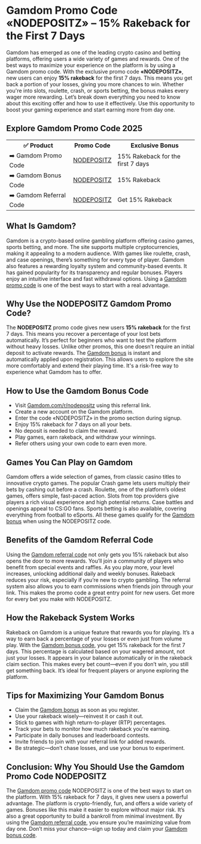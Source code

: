<h1>Gamdom Promo Code «NODEPOSITZ» – 15% Rakeback for the First 7 Days</h1>

Gamdom has emerged as one of the leading crypto casino and betting platforms, offering users a wide variety of games and rewards. One of the best ways to maximize your experience on the platform is by using a Gamdom promo code. With the exclusive promo code <strong>«NODEPOSITZ»</strong>, new users can enjoy **15% rakeback** for the first 7 days. This means you get back a portion of your losses, giving you more chances to win. Whether you're into slots, roulette, crash, or sports betting, the bonus makes every wager more rewarding. Let’s break down everything you need to know about this exciting offer and how to use it effectively. Use this opportunity to boost your gaming experience and start earning more from day one.

<h2>Explore Gamdom Promo Code 2025</h2>
<table>
  <tr>
    <th>✅ Product</th>
    <th>Promo Code</th>
    <th>Exclusive Bonus</th>
  </tr>
  <tr>
    <td>➡️ Gamdom Promo Code</td>
    <td><a href="gamdom.com/r/nodepositz">NODEPOSITZ</a></td>
    <td>15% Rakeback for the first 7 days </td>
  </tr>
  <tr>
    <td>➡️ Gamdom Bonus Code</td>
    <td><a href="gamdom.com/r/nodepositz">NODEPOSITZ</a></td>
    <td>15% Rakeback</td>
  <tr>
  <td>➡️ Gamdom Referral Code</td>
    <td><a href="gamdom.com/r/nodepositz">NODEPOSITZ</a></td>
    <td>Get 15% Rakeback</td>
  </tr>
</table>

<h2>What Is Gamdom?</h2>

Gamdom is a crypto-based online gambling platform offering casino games, sports betting, and more. The site supports multiple cryptocurrencies, making it appealing to a modern audience. With games like roulette, crash, and case openings, there’s something for every type of player. Gamdom also features a rewarding loyalty system and community-based events. It has gained popularity for its transparency and regular bonuses. Players enjoy an intuitive interface and fast withdrawal options. Using a <a href="gamdom.com/r/nodepositz">Gamdom promo code</a> is one of the best ways to start with a real advantage.

<h2>Why Use the NODEPOSITZ Gamdom Promo Code?</h2>

The <strong>NODEPOSITZ</strong> promo code gives new users **15% rakeback** for the first 7 days. This means you recover a percentage of your lost bets automatically. It’s perfect for beginners who want to test the platform without heavy losses. Unlike other promos, this one doesn’t require an initial deposit to activate rewards. The <a href="gamdom.com/r/nodepositz">Gamdom bonus</a> is instant and automatically applied upon registration. This allows users to explore the site more comfortably and extend their playing time. It's a risk-free way to experience what Gamdom has to offer.

<h2>How to Use the Gamdom Bonus Code</h2>

<ul>
  <li>Visit <a href="gamdom.com/r/nodepositz">Gamdom.com/r/nodepositz</a> using this referral link.</li>
  <li>Create a new account on the Gamdom platform.</li>
  <li>Enter the code «NODEPOSITZ» in the promo section during signup.</li>
  <li>Enjoy 15% rakeback for 7 days on all your bets.</li>
  <li>No deposit is needed to claim the reward.</li>
  <li>Play games, earn rakeback, and withdraw your winnings.</li>
  <li>Refer others using your own code to earn even more.</li>
</ul>

<h2>Games You Can Play on Gamdom</h2>

Gamdom offers a wide selection of games, from classic casino titles to innovative crypto games. The popular Crash game lets users multiply their bets by cashing out before a crash. Roulette, one of the platform’s oldest games, offers simple, fast-paced action. Slots from top providers give players a rich visual experience and high potential returns. Case battles and openings appeal to CS\:GO fans. Sports betting is also available, covering everything from football to eSports. All these games qualify for the <a href="gamdom.com/r/nodepositz">Gamdom bonus</a> when using the NODEPOSITZ code.

<h2>Benefits of the Gamdom Referral Code</h2>

Using the <a href="gamdom.com/r/nodepositz">Gamdom referral code</a> not only gets you 15% rakeback but also opens the door to more rewards. You’ll join a community of players who benefit from special events and raffles. As you play more, your level increases, unlocking additional daily and weekly bonuses. Rakeback reduces your risk, especially if you’re new to crypto gambling. The referral system also allows you to earn commissions when friends join through your link. This makes the promo code a great entry point for new users. Get more for every bet you make with NODEPOSITZ.

<h2>How the Rakeback System Works</h2>

Rakeback on Gamdom is a unique feature that rewards you for playing. It’s a way to earn back a percentage of your losses or even just from volume play. With the <a href="gamdom.com/r/nodepositz">Gamdom bonus code</a>, you get 15% rakeback for the first 7 days. This percentage is calculated based on your wagered amount, not just your losses. It appears in your balance automatically or in the rakeback claim section. This makes every bet count—even if you don’t win, you still get something back. It’s ideal for frequent players or anyone exploring the platform.

<h2>Tips for Maximizing Your Gamdom Bonus</h2>

<ul>
  <li>Claim the <a href="gamdom.com/r/nodepositz">Gamdom bonus</a> as soon as you register.</li>
  <li>Use your rakeback wisely—reinvest it or cash it out.</li>
  <li>Stick to games with high return-to-player (RTP) percentages.</li>
  <li>Track your bets to monitor how much rakeback you're earning.</li>
  <li>Participate in daily bonuses and leaderboard contests.</li>
  <li>Invite friends to join with your referral link for added rewards.</li>
  <li>Be strategic—don’t chase losses, and use your bonus to experiment.</li>
</ul>

<h2>Conclusion: Why You Should Use the Gamdom Promo Code NODEPOSITZ</h2>

The <a href="gamdom.com/r/nodepositz">Gamdom promo code</a> NODEPOSITZ is one of the best ways to start on the platform. With 15% rakeback for 7 days, it gives new users a powerful advantage. The platform is crypto-friendly, fun, and offers a wide variety of games. Bonuses like this make it easier to explore without major risk. It’s also a great opportunity to build a bankroll from minimal investment. By using the <a href="gamdom.com/r/nodepositz">Gamdom referral code</a>, you ensure you’re maximizing value from day one. Don’t miss your chance—sign up today and claim your <a href="gamdom.com/r/nodepositz">Gamdom bonus code</a>.

